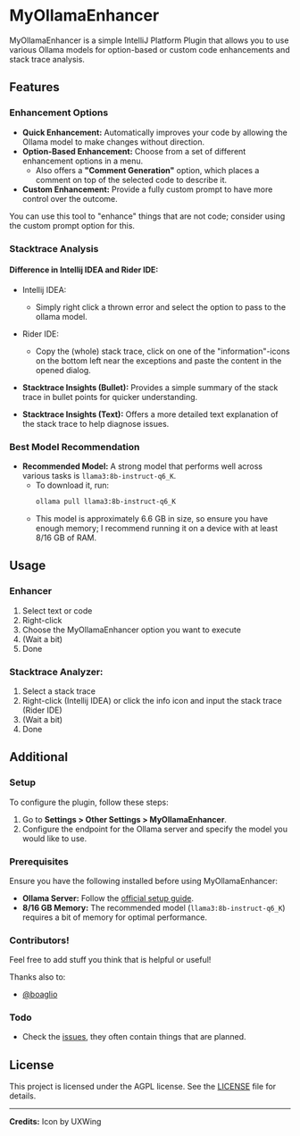 # MyOllamaEnhancer

MyOllamaEnhancer is a simple IntelliJ Platform Plugin that allows you to use various Ollama models for option-based or custom code enhancements and stack trace analysis.

## Features

### Enhancement Options

- **Quick Enhancement:** Automatically improves your code by allowing the Ollama model to make changes without direction.
- **Option-Based Enhancement:** Choose from a set of different enhancement options in a menu.
    - Also offers a **"Comment Generation"** option, which places a comment on top of the selected code to describe it.
- **Custom Enhancement:** Provide a fully custom prompt to have more control over the outcome.

You can use this tool to "enhance" things that are not code; consider using the custom prompt option for this.

### Stacktrace Analysis

#### Difference in Intellij IDEA and Rider IDE:
- Intellij IDEA: 
  - Simply right click a thrown error and select the option to pass to the ollama model.
- Rider IDE: 
  - Copy the (whole) stack trace, click on one of the "information"-icons on the bottom left near the exceptions and paste the content in the opened dialog.


- **Stacktrace Insights (Bullet):** Provides a simple summary of the stack trace in bullet points for quicker understanding.
- **Stacktrace Insights (Text):** Offers a more detailed text explanation of the stack trace to help diagnose issues.

### Best Model Recommendation

- **Recommended Model:** A strong model that performs well across various tasks is `llama3:8b-instruct-q6_K`.
    - To download it, run:
      ```bash
      ollama pull llama3:8b-instruct-q6_K
      ```
    - This model is approximately 6.6 GB in size, so ensure you have enough memory; I recommend running it on a device with at least 8/16 GB of RAM.

## Usage

### Enhancer

1. Select text or code
2. Right-click
3. Choose the MyOllamaEnhancer option you want to execute
4. (Wait a bit)
5. Done

### Stacktrace Analyzer:

1. Select a stack trace
2. Right-click (Intellij IDEA) or click the info icon and input the stack trace (Rider IDE)
4. (Wait a bit)
5. Done

## Additional

### Setup

To configure the plugin, follow these steps:

1. Go to **Settings > Other Settings > MyOllamaEnhancer**.
2. Configure the endpoint for the Ollama server and specify the model you would like to use.

### Prerequisites

Ensure you have the following installed before using MyOllamaEnhancer:

- **Ollama Server:** Follow the [official setup guide](https://ollama.ai).
- **8/16 GB Memory:** The recommended model (`llama3:8b-instruct-q6_K`) requires a bit of memory for optimal performance.

### Contributors!
Feel free to add stuff you think that is helpful or useful!

Thanks also to:
- [@boaglio](https://github.com/boaglio)

### Todo
- Check the [issues](https://github.com/liebki/MyOllamaEnhancer/issues), they often contain things that are planned.

## License

This project is licensed under the AGPL license. See the [LICENSE](https://www.gnu.org/licenses/agpl-3.0.txt) file for details.

---

**Credits:** Icon by UXWing